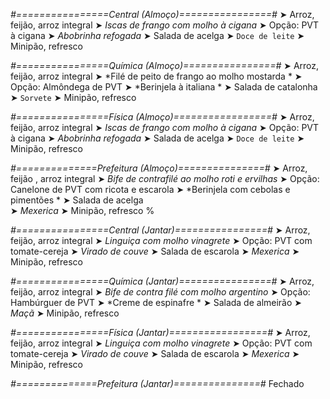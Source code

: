 
*#================Central (Almoço)================#*
➤ Arroz, feijão, arroz integral
➤ *Iscas de frango com molho à cigana*
➤ Opção: PVT à cigana
➤ *Abobrinha refogada*
➤ Salada de acelga
➤ `Doce de leite`
➤ Minipão, refresco

*#================Química (Almoço)================#*
➤ Arroz, feijão, arroz integral
➤ *Filé de peito de frango ao molho mostarda *
➤ Opção: Almôndega de PVT
➤ *Berinjela à italiana *
➤ Salada de catalonha 
➤ `Sorvete`
➤ Minipão, refresco

*#================Física (Almoço)=================#*
➤ Arroz, feijão, arroz integral
➤ *Iscas de frango com molho à cigana*
➤ Opção: PVT à cigana
➤ *Abobrinha refogada*
➤ Salada de acelga
➤ `Doce de leite`
➤ Minipão, refresco

*#==============Prefeitura (Almoço)===============#*
➤ Arroz, feijão , arroz integral
➤ *Bife de contrafilé ao molho roti e ervilhas*
➤ Opção: Canelone de PVT com ricota e escarola
➤ *Berinjela com cebolas e pimentões *
➤ Salada de acelga 	
➤ *Mexerica*
➤ Minipão, refresco
%

*#================Central (Jantar)================#*
➤ Arroz, feijão, arroz integral
➤ *Linguiça com molho vinagrete*
➤ Opção: PVT com tomate-cereja
➤ *Virado de couve*
➤ Salada de escarola
➤ *Mexerica*
➤ Minipão, refresco

*#================Química (Jantar)================#*
➤ Arroz, feijão, arroz integral
➤ *Bife de contra filé com molho argentino*
➤ Opção: Hambúrguer de PVT 
➤ *Creme de espinafre *
➤ Salada de almeirão
➤ *Maçã*
➤ Minipão, refresco 

*#================Física (Jantar)=================#*
➤ Arroz, feijão, arroz integral
➤ *Linguiça com molho vinagrete*
➤ Opção: PVT com tomate-cereja
➤ *Virado de couve*
➤ Salada de escarola
➤ *Mexerica*
➤ Minipão, refresco

*#==============Prefeitura (Jantar)===============#*
Fechado

